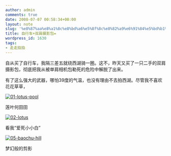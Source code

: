```yaml
---
author: admin
comments: true
date: 2008-07-07 00:58:34+00:00
layout: note
slug: '%e8%87%aa%e8%a1%8c%e8%bd%a6%e5%8f%8c%e8%82%a9%e6%91%84%e5%bd%b1%e5%8c%85'
title: 自行车+双肩摄影包=
wordpress_id: 1630
tags:
- 走走拍拍
---
```


自从买了自行车，我隔三差五就绕西湖骑一圈。这不，昨天又买了一只二手的双肩摄影包，彻底把我从被单肩相机包勒死的危险中解脱了出来。

有了这么强大的武器，哪怕39度的气温，也没有理由不去拍西湖。尽管我不喜欢花花草草，

[![01-lotus-pool](http://pic.yupoo.com/ctb.my/981015d4dec5/medium.jpg)](http://www.yupoo.com/photos/view?id=ff8080811aedada8011afb0152ea6693)

莲叶何田田

[![02-lotus](http://pic.yupoo.com/ctb.my/685425d4dec5/medium.jpg)](http://www.yupoo.com/photos/view?id=ff8080811aedada8011afb01539e6694)

看我“爱死小小白”

[![05-baochu-hill](http://pic.yupoo.com/ctb.my/432615d4dec5/medium.jpg)](http://www.yupoo.com/photos/view?id=ff8080811aedada8011afb01549c6696)

梦幻般的剪影
